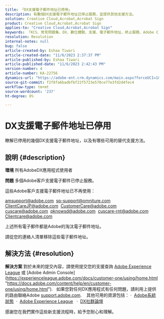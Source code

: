 ```yaml
---
title: 「DX支援電子郵件地址已停用」
description: 有數個DX支援電子郵件地址已停止服務，並提供其他支援方法。
solution: Creative Cloud,Acrobat,Acrobat Sign
product: Creative Cloud,Acrobat,Acrobat Sign
applies-to: "Creative Cloud,Acrobat,Acrobat Sign"
keywords: 「KCS、常見問題集、DX、數位體驗、支援、電子郵件地址、終止服務、Adobe Creative Cloud、Adobe Acrobat、Adobe Acrobat Sign」
resolution: Resolution
internal-notes: null
bug: false
article-created-by: Eshaa Tiwari
article-created-date: "11/6/2023 2:37:37 PM"
article-published-by: Eshaa Tiwari
article-published-date: "11/6/2023 2:42:43 PM"
version-number: 4
article-number: KA-22756
dynamics-url: "https://adobe-ent.crm.dynamics.com/main.aspx?forceUCI=1&pagetype=entityrecord&etn=knowledgearticle&id=11199a01-b27c-ee11-8179-6045bd006793"
source-git-commit: f2f8fa6badbfbf22f5723e570ce77e3fd2d4fec4
workflow-type: tm+mt
source-wordcount: '237'
ht-degree: 8%

---
```


# DX支援電子郵件地址已停用


瞭解已停用的幾個DX支援電子郵件地址，以及有哪些可用的替代支援方法。

## 說明 {#description}


<b>環境</b>
所有AdobeDX應用程式使用者

<b>問題</b>
多個Adobe客戶支援電子郵件已停止服務。

這些Adobe客戶支援電子郵件地址已不再使用：

[amsupport@adobe.com](mailto:amsupport@adobe.com) 
[sp-support@omniture.com](mailto:sp-support@omniture.com) 
[ClientCareJP@adobe.com](mailto:ClientCareJP@adobe.com) 
[CustomerCare@adobe.com](mailto:CustomerCare@adobe.com) 
[cuscare@adobe.com](mailto:cuscare@adobe.com) 
[pknowsd@adobe.com](mailto:pknowsd@adobe.com) 
[cuscare-rnt@adobe.com](mailto:cuscare-rnt@adobe.com) 
[Clientcare@adobe.com](mailto:Clientcare@adobe.com)

上述所有電子郵件都是Adobe的淘汰電子郵件地址。

請從您的連絡人清單移除這些電子郵件地址。




## 解決方法 {#resolution}


<b>解決方案</b>
對於未來的提交內容，請使用提交您的支援查詢 [Adobe Experience League](https://experienceleague.adobe.com/?support-solution=General&amp;amp;support-tab=home#support "https://experienceleague.adobe.com/?support-solution=General&amp;amp;support-tab=home#support") 或 [Adobe Admin Console](https://experienceleague.adobe.com/docs/customer-one/using/home.html "https://docs.adobe.com/content/help/en/customer-one/using/home.html").
 
如果您對任何DX應用程式有任何問題，請利用上提供的路由聯絡Adobe [support.adobe.com](https://helpx.adobe.com/support.html "http://support.adobe.com/").
  
其他可用的資源包括： ·  [Adobe系統狀態](https://status.adobe.com/ "https://status.adobe.com/") 
·  [Adobe Experience League](https://experienceleague.adobe.com/?support-solution=General#support "https://experienceleague.adobe.com/?support-solution=General#support")  
·  [DX社群論壇](https://experienceleaguecommunities.adobe.com/ "https://experienceleaguecommunities.adobe.com/")

感謝您在我們實作這些新支援流程時，給予您耐心和理解。
